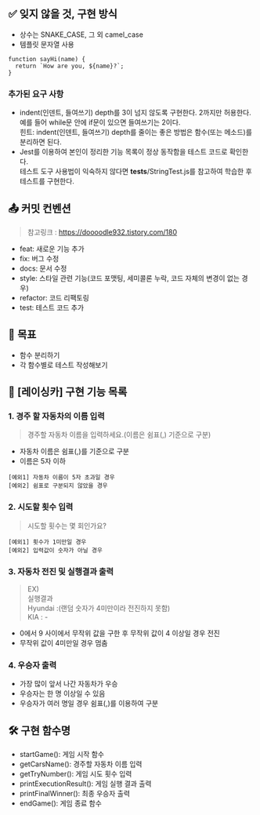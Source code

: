 ## ✅ 잊지 않을 것, 구현 방식

- 상수는 SNAKE_CASE, 그 외 camel_case
- 템플릿 문자열 사용

```
function sayHi(name) {
  return `How are you, ${name}?`;
}
```

### 추가된 요구 사항

- indent(인덴트, 들여쓰기) depth를 3이 넘지 않도록 구현한다. 2까지만 허용한다.  
  예를 들어 while문 안에 if문이 있으면 들여쓰기는 2이다.  
  힌트: indent(인덴트, 들여쓰기) depth를 줄이는 좋은 방법은 함수(또는 메소드)를 분리하면 된다.
- Jest를 이용하여 본인이 정리한 기능 목록이 정상 동작함을 테스트 코드로 확인한다.  
  테스트 도구 사용법이 익숙하지 않다면 **tests**/StringTest.js를 참고하여 학습한 후 테스트를 구현한다.

## 📤 커밋 컨벤션

> 참고링크 : https://doooodle932.tistory.com/180

- feat: 새로운 기능 추가
- fix: 버그 수정
- docs: 문서 수정
- style: 스타일 관련 기능(코드 포맷팅, 세미콜론 누락, 코드 자체의 변경이 없는 경우)
- refactor: 코드 리팩토링
- test: 테스트 코드 추가

## 👊 목표

- 함수 분리하기
- 각 함수별로 테스트 작성해보기

## 📍 [레이싱카] 구현 기능 목록

### 1. 경주 할 자동차의 이름 입력

> 경주할 자동차 이름을 입력하세요.(이름은 쉼표(,) 기준으로 구분)

- 자동차 이름은 쉼표(,)를 기준으로 구분
- 이름은 5자 이하

```
[예외1] 자동차 이름이 5자 초과일 경우
[예외2] 쉼표로 구분되지 않았을 경우
```

### 2. 시도할 횟수 입력

> 시도할 횟수는 몇 회인가요?

```
[예외1] 횟수가 1미만일 경우
[예외2] 입력값이 숫자가 아닐 경우
```

### 3. 자동차 전진 및 실행결과 출력

> EX)  
> 실행결과  
> Hyundai :(랜덤 숫자가 4미만이라 전진하지 못함)  
> KIA : -

- 0에서 9 사이에서 무작위 값을 구한 후 무작위 값이 4 이상일 경우 전진
- 무작위 값이 4미만일 경우 멈춤

### 4. 우승자 출력

- 가장 많이 앞서 나간 자동차가 우승
- 우승자는 한 명 이상일 수 있음
- 우승자가 여러 명일 경우 쉼표(,)를 이용하여 구분

## 🛠️ 구현 함수명

- startGame(): 게임 시작 함수
- getCarsName(): 경주할 자동차 이름 입력
- getTryNumber(): 게임 시도 횟수 입력
- printExecutionResult(): 게임 실행 결과 출력
- printFinalWinner(): 최종 우승자 출력
- endGame(): 게임 종료 함수
